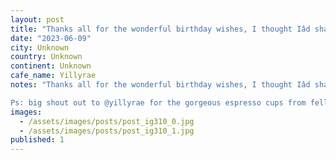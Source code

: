```yaml
---
layout: post
title: "Thanks all for the wonderful birthday wishes, I thought Iâd share my 40th birthday present with everyone #midlifecrisis - looking forward to seeing everyone tomorrow, if I didnât invite you in FB"
date: "2023-06-09"
city: Unknown
country: Unknown
continent: Unknown
cafe_name: Yillyrae
notes: "Thanks all for the wonderful birthday wishes, I thought Iâd share my 40th birthday present with everyone #midlifecrisis - looking forward to seeing everyone tomorrow, if I didnât invite you in FB that was my oversight please come the more the merrier slide into my DMs for details.

Ps: big shout out to @yillyrae for the gorgeous espresso cups from fellow"
images:
  - /assets/images/posts/post_ig310_0.jpg
  - /assets/images/posts/post_ig310_1.jpg
published: 1
---
```

